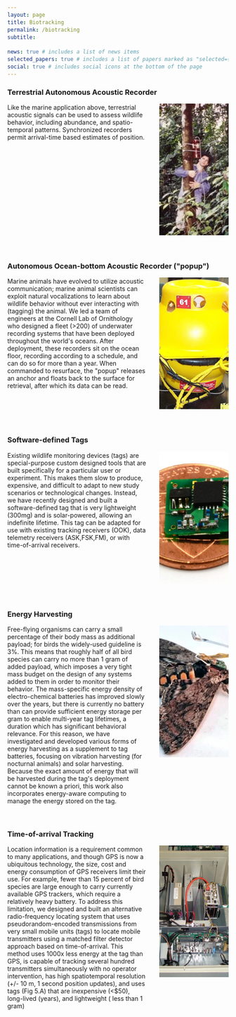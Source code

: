 ```yaml
---
layout: page
title: Biotracking
permalink: /biotracking
subtitle: 

news: true # includes a list of news items
selected_papers: true # includes a list of papers marked as "selected={true}"
social: true # includes social icons at the bottom of the page
---
```


### Terrestrial Autonomous Acoustic Recorder

<div style="display: flex;">
    <div style="flex: 2;padding-right: 30px;">
        Like the marine application above, terrestrial acoustic signals can be used to assess wildlife behavior, including abundance, and spatio-temporal patterns. Synchronized recorders permit arrival-time based estimates of position. 
    </div>
    <div style="flex: 1; margin-left: auto;">
        <img src="/assets/img/biotracking/b1.jpg" alt="Image Description" style="width: 300px; height: 300px; object-fit: cover;">
    </div>
</div>
<br/><br/>

### Autonomous Ocean-bottom Acoustic Recorder ("popup")

<div style="display: flex;">
    <div style="flex: 2;padding-right: 30px;">
        Marine animals have evolved to utilize acoustic communication; marine animal scientists can exploit natural vocalizations to learn about wildlife behavior without ever interacting with (tagging) the animal. We led a team of engineers at the Cornell Lab of Ornithology who designed a fleet (>200) of underwater recording systems that have been deployed throughout the world's oceans. After deployment, these recorders sit on the ocean floor, recording according to a schedule, and can do so for more than a year. When commanded to resurface, the "popup" releases an anchor and floats back to the surface for retrieval, after which its data can be read.
    </div>
    <div style="flex: 1; margin-left: auto;">
        <img src="/assets/img/biotracking/b2.jpg" alt="Image Description" style="width: 300px; height: 300px; object-fit: cover;">
    </div>
</div>
<br/><br/>

### Software-defined Tags

<div style="display: flex;">
    <div style="flex: 2;padding-right: 30px;">
        Existing wildlife monitoring devices (tags) are special-purpose custom designed tools that are built specifically for a particular user or experiment. This makes them slow to produce, expensive, and difficult to adapt to new study scenarios or technological changes. Instead, we have recently designed and built a software-defined tag that is very lightweight (300mg) and is solar-powered, allowing an indefinite lifetime. This tag can be adapted for use with existing tracking receivers (OOK), data telemetry receivers (ASK,FSK,FM), or with time-of-arrival receivers.
    </div>
    <div style="flex: 1; margin-left: auto;">
        <img src="/assets/img/biotracking/b3.jpg" alt="Image Description" style="width: 300px; height: 300px; object-fit: cover;">
    </div>
</div>
<br/><br/>


### Energy Harvesting

<div style="display: flex;">
    <div style="flex: 2;padding-right: 30px;">
        Free-flying organisms can carry a small percentage of their body mass as additional payload; for birds the widely-used guideline is 3%. This means that roughly half of all bird species can carry no more than 1 gram of added payload, which imposes a very tight mass budget on the design of any systems added to them in order to monitor their behavior. The mass-specific energy density of electro-chemical batteries has improved slowly over the years, but there is currently no battery than can provide sufficient energy storage per gram to enable multi-year tag lifetimes, a duration which has significant behavioral relevance. For this reason, we have investigated and developed various forms of energy harvesting as a supplement to tag batteries, focusing on vibration harvesting (for nocturnal animals) and solar harvesting. Because the exact amount of energy that will be harvested during the tag's deployment cannot be known a priori, this work also incorporates energy-aware computing to manage the energy stored on the tag.
    </div>
    <div style="flex: 1; margin-left: auto;">
        <img src="/assets/img/biotracking/b4.jpg" alt="Image Description" style="width: 300px; height: 300px; object-fit: cover;">
    </div>
</div>
<br/><br/>


### Time-of-arrival Tracking


<div style="display: flex;">
    <div style="flex: 2;padding-right: 30px;">
        Location information is a requirement common to many applications, and though GPS is now a ubiquitous technology, the size, cost and energy consumption of GPS receivers limit their use. For example, fewer than 15 percent of bird species are large enough to carry currently available GPS trackers, which require a relatively heavy battery. To address this limitation, we designed and built an alternative radio-frequency locating system that uses pseudorandom-encoded transmissions from very small mobile units (tags) to locate mobile transmitters using a matched filter detector approach based on time-of-arrival. This method uses 1000x less energy at the tag than GPS, is capable of tracking several hundred transmitters simultaneously with no operator intervention, has high spatiotemporal resolution (+/- 10 m, 1 second position updates), and uses tags (Fig 5.A) that are inexpensive (<$50), long-lived (years), and lightweight ( less than 1 gram)
    </div>
    <div style="flex: 1; margin-left: auto;">
        <img src="/assets/img/biotracking/b5.jpg" alt="Image Description" style="width: 300px; height: 300px; object-fit: cover;">
    </div>
</div>
<br/><br/>

